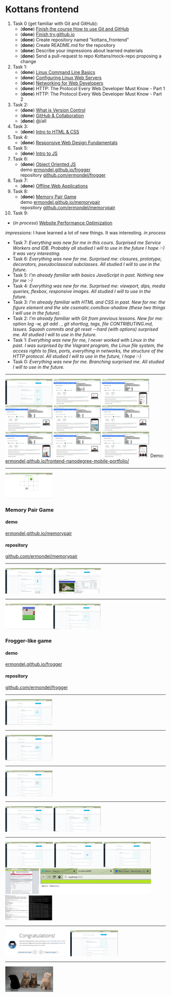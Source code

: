 # Kottans frontend

1. Task 0 (get familiar with Git and GitHub):
   * (**done**) [Finish the course How to use Git and GitHub](https://github.com/ermondel/kottans_frontend/blob/master/images/screenshots/task_0/task0-1.png)
   * (**done**) [Finish try.github.io](https://github.com/ermondel/kottans_frontend/blob/master/images/screenshots/task_0/task0-2.png)
   * (**done**) Create repository named "kottans_frontend"
   * (**done**) Create README.md for the repository
   * (**done**) Describe your impressions about learned materials
   * (**done**) Send a pull-request to repo Kottans/mock-repo proposing a change
2. Task 1:
   * (**done**) [Linux Command Line Basics](https://github.com/ermondel/kottans_frontend/blob/master/images/screenshots/task_1/task1-1.png)
   * (**done**) [Configuring Linux Web Servers](https://github.com/ermondel/kottans_frontend/blob/master/images/screenshots/task_1/task1-2.png)
   * (**done**) [Networking for Web Developers](https://github.com/ermondel/kottans_frontend/blob/master/images/screenshots/task_1/task1-3.png)
   * (**done**) HTTP: The Protocol Every Web Developer Must Know - Part 1
   * (**done**) HTTP: The Protocol Every Web Developer Must Know - Part 2
3. Task 2:
   * (**done**) [What is Version Control](https://github.com/ermondel/kottans_frontend/blob/master/images/screenshots/task_2/task2-0.png)
   * (**done**) [GitHub & Collaboration](https://github.com/ermondel/kottans_frontend/blob/master/images/screenshots/task_2/task2-1.png)
   * (**done**) @/all
4. Task 3:
   * (**done**) [Intro to HTML & CSS](https://github.com/ermondel/kottans_frontend/blob/master/images/screenshots/task_3/task3-0.png)
5. Task 4:
   * (**done**) [Responsive Web Design Fundamentals](https://github.com/ermondel/kottans_frontend/blob/master/images/screenshots/task_4/task4-0.png)
6. Task 5:
   * (**done**) [Intro to JS](https://github.com/ermondel/kottans_frontend/blob/master/images/screenshots/task_5/task5-0.png)
7. Task 6:
   * (**done**) [Object Oriented JS](https://github.com/ermondel/kottans_frontend/blob/master/images/screenshots/task_6/task6-0.png)   
   demo [ermondel.github.io/frogger](https://ermondel.github.io/frogger)   
   repository [github.com/ermondel/frogger](https://github.com/ermondel/frogger)   
8. Task 7:
   * (**done**) [Offline Web Applications](https://github.com/ermondel/kottans_frontend/blob/master/images/screenshots/task_7/task7-0.png)
9. Task 8:
   * (**done**) [Memory Pair Game](https://github.com/ermondel/kottans_frontend/blob/master/images/screenshots/task_8/task8-0.png)   
   demo [ermondel.github.io/memorypair](https://ermondel.github.io/memorypair)   
   repository [github.com/ermondel/memorypair](https://github.com/ermondel/memorypair)
10. Task 9:
   * (*in process*) [Website Performance Optimization](https://github.com/ermondel/kottans_frontend/blob/master/images/screenshots/task_9/task9-0_draft.png)


*impressions*: I have learned a lot of new things. It was interesting.
*in process*
* Task 7: *Everything was new for me in this cours. Surprised me Service Workers and IDB. Probably all studied I will to use in the future I hope :-) it was very interesting.*
* Task 6: *Everything was new for me. Surprised me: closures, prototype, decorators, pseudoclassical subclasses. All studied I will to use in the future.*
* Task 5: *I'm already familiar with basics JavaScript in past. Nothing new for me :-)*
* Task 4: *Everything was new for me. Surprised me: viewport, dips, media queries, flexbox, responsive images. All studied I will to use in the future.*
* Task 3: *I'm already familiar with HTML and CSS in past. New for me: the figure element and the site cssmatic.com/box-shadow (these two things I will use in the future).*
* Task 2: *I'm already familiar with Git from previous lessons. New for me: option log -w, git add . , git shortlog, tags, file CONTRIBUTING.md, Issues. Squash commits and git reset --hard (with options) surprised me. All studied I will to use in the future.*
* Task 1: *Everything was new for me, I never worked with Linux in the past. I was surprised by the Vagrant program, the Linux file system, the access rights to files, ports, everything in networks, the structure of the HTTP protocol. All studied I will to use in the future, I hope :-)*
* Task 0: *Everything was new for me. Branching surprised me. All studied I will to use in the future.*

---
[![Website Performance Optimization](https://github.com/ermondel/kottans_frontend/blob/master/images/thumbnails/screenshots/task_9/task9-0_draft_thb.png)](https://github.com/ermondel/kottans_frontend/blob/master/images/screenshots/task_9/task9-0_draft.png)
[![PageSpeed Insights page 1 desktop](https://github.com/ermondel/kottans_frontend/blob/master/images/thumbnails/screenshots/task_9/task9-0_page1-desktop_thb.png)](https://github.com/ermondel/kottans_frontend/blob/master/images/screenshots/task_9/task9-0_page1-desktop.png)
[![PageSpeed Insights page 1 mobile](https://github.com/ermondel/kottans_frontend/blob/master/images/thumbnails/screenshots/task_9/task9-0_page1-mobile_thb.png)](https://github.com/ermondel/kottans_frontend/blob/master/images/screenshots/task_9/task9-0_page1-mobile.png)
[![PageSpeed Insights page 2 desktop](https://github.com/ermondel/kottans_frontend/blob/master/images/thumbnails/screenshots/task_9/task9-0_page2-desktop_thb.png)](https://github.com/ermondel/kottans_frontend/blob/master/images/screenshots/task_9/task9-0_page2-desktop.png)
[![PageSpeed Insights page 2 mobile](https://github.com/ermondel/kottans_frontend/blob/master/images/thumbnails/screenshots/task_9/task9-0_page2-mobile_thb.png)](https://github.com/ermondel/kottans_frontend/blob/master/images/screenshots/task_9/task9-0_page2-mobile.png)
[![PageSpeed Insights page 3 desktop](https://github.com/ermondel/kottans_frontend/blob/master/images/thumbnails/screenshots/task_9/task9-0_page3-desktop_thb.png)](https://github.com/ermondel/kottans_frontend/blob/master/images/screenshots/task_9/task9-0_page3-desktop.png)
[![PageSpeed Insights page 3 mobile](https://github.com/ermondel/kottans_frontend/blob/master/images/thumbnails/screenshots/task_9/task9-0_page3-mobile_thb.png)](https://github.com/ermondel/kottans_frontend/blob/master/images/screenshots/task_9/task9-0_page3-mobile.png)
[![PageSpeed Insights page 3 desktop](https://github.com/ermondel/kottans_frontend/blob/master/images/thumbnails/screenshots/task_9/task9-0_page4-desktop_thb.png)](https://github.com/ermondel/kottans_frontend/blob/master/images/screenshots/task_9/task9-0_page4-desktop.png)
[![PageSpeed Insights page 3 mobile](https://github.com/ermondel/kottans_frontend/blob/master/images/thumbnails/screenshots/task_9/task9-0_page4-mobile_thb.png)](https://github.com/ermondel/kottans_frontend/blob/master/images/screenshots/task_9/task9-0_page4-mobile.png)
Demo: [ermondel.github.io/frontend-nanodegree-mobile-portfolio/](https://ermondel.github.io/frontend-nanodegree-mobile-portfolio/)

---
[![Memory Pair Game](https://github.com/ermondel/kottans_frontend/blob/master/images/thumbnails/screenshots/task_8/task8-0_thb.png)](https://github.com/ermondel/kottans_frontend/blob/master/images/screenshots/task_8/task8-0.png)
### Memory Pair Game
#### demo
[ermondel.github.io/memorypair](https://ermondel.github.io/memorypair)
#### repository
[github.com/ermondel/memorypair](https://github.com/ermondel/memorypair)

---
[![Offline Web Applications](https://github.com/ermondel/kottans_frontend/blob/master/images/thumbnails/screenshots/task_7/task7-0_thb.png)](https://github.com/ermondel/kottans_frontend/blob/master/images/screenshots/task_7/task7-0.png)
[![Wittr](https://github.com/ermondel/kottans_frontend/blob/master/images/thumbnails/screenshots/task_7/task7-wittr-chrome_thb.png)](https://github.com/ermondel/kottans_frontend/blob/master/images/screenshots/task_7/task7-wittr-chrome.png)


---
[![Frogger-like game](https://github.com/ermondel/kottans_frontend/blob/master/images/thumbnails/screenshots/task_6/task6-frogger-game_thb.png)](https://github.com/ermondel/kottans_frontend/blob/master/images/screenshots/task_6/task6-frogger-game.png)
[![Object Oriented JS](https://github.com/ermondel/kottans_frontend/blob/master/images/thumbnails/screenshots/task_6/task6-0_thb.png)](https://github.com/ermondel/kottans_frontend/blob/master/images/screenshots/task_6/task6-0.png)
### Frogger-like game
#### demo
[ermondel.github.io/frogger](https://ermondel.github.io/frogger)
#### repository
[github.com/ermondel/frogger](https://github.com/ermondel/frogger)

---
[![Intro to JS](https://github.com/ermondel/kottans_frontend/blob/master/images/thumbnails/screenshots/task_5/task5-0_thb.png)](https://github.com/ermondel/kottans_frontend/blob/master/images/screenshots/task_5/task5-0.png)

---
[![Responsive Web Design Fundamentals](https://github.com/ermondel/kottans_frontend/blob/master/images/thumbnails/screenshots/task_4/task4-0_thb.png)](https://github.com/ermondel/kottans_frontend/blob/master/images/screenshots/task_4/task4-0.png)

---
[![Intro to HTML & CSS](https://github.com/ermondel/kottans_frontend/blob/master/images/thumbnails/screenshots/task_3/task3-0_thb.png)](https://github.com/ermondel/kottans_frontend/blob/master/images/screenshots/task_3/task3-0.png)

---
[![GitHub & Collaboration](https://github.com/ermondel/kottans_frontend/blob/master/images/thumbnails/screenshots/task_2/task2-1_thb.png)](https://github.com/ermondel/kottans_frontend/blob/master/images/screenshots/task_2/task2-1.png)
[![What is Version Control](https://github.com/ermondel/kottans_frontend/blob/master/images/thumbnails/screenshots/task_2/task2-0_thb.png)](https://github.com/ermondel/kottans_frontend/blob/master/images/screenshots/task_2/task2-0.png)

---
[![Linux Command Line Basics](https://github.com/ermondel/kottans_frontend/blob/master/images/thumbnails/screenshots/task_1/task1-1_thb.png)](https://github.com/ermondel/kottans_frontend/blob/master/images/screenshots/task_1/task1-1.png)
[![Configuring Linux Web Servers](https://github.com/ermondel/kottans_frontend/blob/master/images/thumbnails/screenshots/task_1/task1-2_thb.png)](https://github.com/ermondel/kottans_frontend/blob/master/images/screenshots/task_1/task1-2.png)
[![Networking for Web Developers](https://github.com/ermondel/kottans_frontend/blob/master/images/thumbnails/screenshots/task_1/task1-3_thb.png)](https://github.com/ermondel/kottans_frontend/blob/master/images/screenshots/task_1/task1-3.png)
[![My server Apache](https://github.com/ermondel/kottans_frontend/blob/master/images/thumbnails/screenshots/task_1/task1-extra1_thb.png)](https://github.com/ermondel/kottans_frontend/blob/master/images/screenshots/task_1/task1-extra1.png)
[![localhost 8080](https://github.com/ermondel/kottans_frontend/blob/master/images/thumbnails/screenshots/task_1/task1-extra2_thb.png)](https://github.com/ermondel/kottans_frontend/blob/master/images/screenshots/task_1/task1-extra2.png)
[![tcpdump port 12345](https://github.com/ermondel/kottans_frontend/blob/master/images/thumbnails/screenshots/task_1/task1-extra3_thb.png)](https://github.com/ermondel/kottans_frontend/blob/master/images/screenshots/task_1/task1-extra3.png)

---
[![Finish try.github.io](https://github.com/ermondel/kottans_frontend/blob/master/images/thumbnails/screenshots/task_0/task0-2_thb.png)](https://github.com/ermondel/kottans_frontend/blob/master/images/screenshots/task_0/task0-2.png)
[![Finish the course How to use Git and GitHub](https://github.com/ermondel/kottans_frontend/blob/master/images/thumbnails/screenshots/task_0/task0-1_thb.png)](https://github.com/ermondel/kottans_frontend/blob/master/images/screenshots/task_0/task0-1.png)

---
[![Funny kittens](https://github.com/ermondel/kottans_frontend/blob/master/images/thumbnails/funny/vala_thb.png)](https://github.com/ermondel/kottans_frontend/blob/master/images/funny/vala.png)

